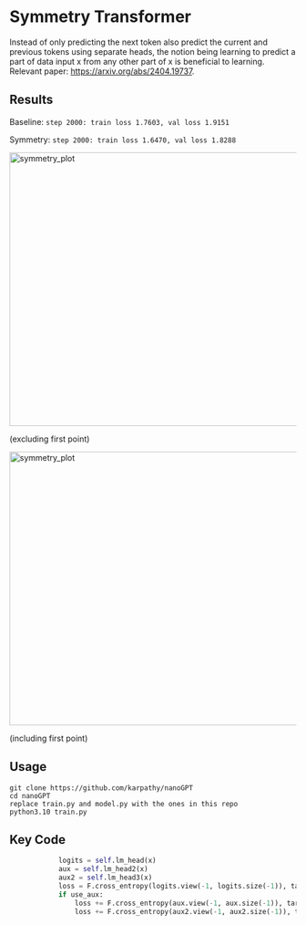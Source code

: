 # Symmetry Transformer

Instead of only predicting the next token also predict the current and previous tokens using separate heads, the notion being learning to predict a part of data input x from any other part of x is beneficial to learning. Relevant paper: https://arxiv.org/abs/2404.19737.

## Results

Baseline: ```step 2000: train loss 1.7603, val loss 1.9151```

Symmetry: ```step 2000: train loss 1.6470, val loss 1.8288```

<img width="640" height="480" alt="symmetry_plot" src="https://github.com/user-attachments/assets/20bde4e7-b194-4625-94ec-9a45d80b3dd0" />

(excluding first point)

<img width="640" height="480" alt="symmetry_plot" src="https://github.com/user-attachments/assets/53081bde-0507-46db-a3fb-580f13c956f3" />

(including first point)

## Usage

```
git clone https://github.com/karpathy/nanoGPT
cd nanoGPT
replace train.py and model.py with the ones in this repo
python3.10 train.py
```

## Key Code

```py
            logits = self.lm_head(x)
            aux = self.lm_head2(x)
            aux2 = self.lm_head3(x)
            loss = F.cross_entropy(logits.view(-1, logits.size(-1)), targets.view(-1), ignore_index=-1)
            if use_aux:
                loss += F.cross_entropy(aux.view(-1, aux.size(-1)), targets2.view(-1), ignore_index=-1)
                loss += F.cross_entropy(aux2.view(-1, aux2.size(-1)), targets3.view(-1), ignore_index=-1)
```
